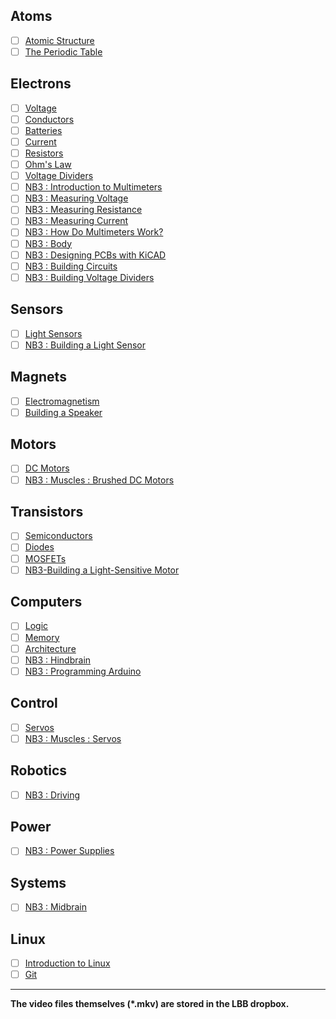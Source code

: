 ## Atoms
- [ ] [Atomic Structure](https://vimeo.com/??????)
- [ ] [The Periodic Table](https://vimeo.com/??????)

## Electrons
- [ ] [Voltage](https://vimeo.com/1000730032)
- [ ] [Conductors](https://vimeo.com/1000740989)
- [ ] [Batteries](https://vimeo.com/??????)
- [ ] [Current](https://vimeo.com/1000743561)
- [ ] [Resistors](https://vimeo.com/1000755493)
- [ ] [Ohm's Law](https://vimeo.com/1000768334)
- [ ] [Voltage Dividers](https://vimeo.com/1000782478)
- [ ] [NB3 : Introduction to Multimeters](https://vimeo.com/??????)
- [ ] [NB3 : Measuring Voltage](https://vimeo.com/??????)
- [ ] [NB3 : Measuring Resistance](https://vimeo.com/??????)
- [ ] [NB3 : Measuring Current](https://vimeo.com/??????)
- [ ] [NB3 : How Do Multimeters Work?](https://vimeo.com/??????)
- [ ] [NB3 : Body](https://vimeo.com/1005036900)
- [ ] [NB3 : Designing PCBs with KiCAD](https://vimeo.com/??????)
- [ ] [NB3 : Building Circuits](https://vimeo.com/??????)
- [ ] [NB3 : Building Voltage Dividers](https://vimeo.com/1000789632)

## Sensors
- [ ] [Light Sensors](https://vimeo.com/1000794164)
- [ ] [NB3 : Building a Light Sensor](https://vimeo.com/xxxxxx)

## Magnets
- [ ] [Electromagnetism](https://vimeo.com/1000810115)
- [ ] [Building a Speaker](https://vimeo.com/??????)

## Motors
- [ ] [DC Motors](https://vimeo.com/1000824116)
- [ ] [NB3 : Muscles : Brushed DC Motors](https://vimeo.com/1005039796)

## Transistors
- [ ] [Semiconductors](https://vimeo.com/1000842810)
- [ ] [Diodes](https://vimeo.com/1000861996)
- [ ] [MOSFETs](https://vimeo.com/1000873279)
- [ ] [NB3-Building a Light-Sensitive Motor](https://vimeo.com/??????)

## Computers
- [ ] [Logic](https://vimeo.com/1005128209)
- [ ] [Memory](https://vimeo.com/1005137172)
- [ ] [Architecture](https://vimeo.com/1005138634)
- [ ] [NB3 : Hindbrain](https://vimeo.com/1005064175)
- [ ] [NB3 : Programming Arduino](https://vimeo.com/1005131993)

## Control
- [ ] [Servos](https://vimeo.com/1005150863)
- [ ] [NB3 : Muscles : Servos](https://vimeo.com/??????)

## Robotics
- [ ] [NB3 : Driving](https://vimeo.com/1005154927)

## Power
- [ ] [NB3 : Power Supplies](https://vimeo.com/1005162740)

## Systems
- [ ] [NB3 : Midbrain](https://vimeo.com/1005170402)

## Linux
- [ ] [Introduction to Linux](https://vimeo.com/1005196173)
- [ ] [Git](https://vimeo.com/??????)

---

**The video files themselves (*.mkv) are stored in the LBB dropbox.**